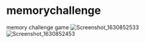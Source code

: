 # memorychallenge
memory challenge game
![Screenshot_1630852533](https://user-images.githubusercontent.com/33445124/132130762-05cbac86-0518-43e0-92e8-235d65e6f1b2.png)
![Screenshot_1630852453](https://user-images.githubusercontent.com/33445124/132130768-e1033e3d-30a9-4ab4-b2d5-e917a559a8c2.png)
